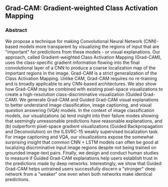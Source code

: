 ## Grad-CAM: Gradient-weighted Class Activation Mapping
### Abstract


We propose a technique for making Convolutional Neural Network (CNN)-based models more transparent by visualizing the regions of input that are "important" for predictions from these models - or visual explanations. Our approach, called Gradient-weighted Class Activation Mapping (Grad-CAM), uses the class-specific gradient information flowing into the final convolutional layer of a CNN to produce a coarse localization map of the important regions in the image. Grad-CAM is a strict generalization of the Class Activation Mapping. Unlike CAM, Grad-CAM requires no re-training and is broadly applicable to any CNN-based architectures. We also show how Grad-CAM may be combined with existing pixel-space visualizations to create a high-resolution class-discriminative visualization (Guided Grad-CAM). We generate Grad-CAM and Guided Grad-CAM visual explanations to better understand image classification, image captioning, and visual question answering (VQA) models. In the context of image classification models, our visualizations (a) lend insight into their failure modes showing that seemingly unreasonable predictions have reasonable explanations, and (b) outperform pixel-space gradient visualizations (Guided Backpropagation and Deconvolution) on the ILSVRC-15 weakly supervised localization task. For image captioning and VQA, our visualizations expose the somewhat surprising insight that common CNN + LSTM models can often be good at localizing discriminative input image regions despite not being trained on grounded image-text pairs. Finally, we design and conduct human studies to measure if Guided Grad-CAM explanations help users establish trust in the predictions made by deep networks. Interestingly, we show that Guided Grad-CAM helps untrained users successfully discern a "stronger" deep network from a "weaker" one even when both networks make identical predictions.

